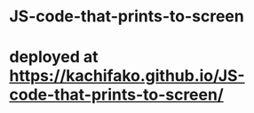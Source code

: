 # JS-code-that-prints-to-screen

# deployed at https://kachifako.github.io/JS-code-that-prints-to-screen/
